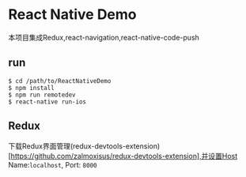 # React Native Demo
本项目集成Redux,react-navigation,react-native-code-push

## run

```shell
$ cd /path/to/ReactNativeDemo
$ npm install
$ npm run remotedev
$ react-native run-ios
```

## Redux
下载Redux界面管理(redux-devtools-extension)[https://github.com/zalmoxisus/redux-devtools-extension],并设置Host Name:`localhost`, Port: `8000`
